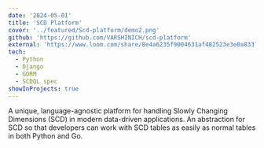 ```yaml
---
date: '2024-05-01'
title: 'SCD Platform'
cover: '../featured/Scd-platform/demo2.png'
github: 'https://github.com/VARSHINICH/scd-platform'
external: 'https://www.loom.com/share/8e4a6235f9004631af482523e3e0a833?sid=9b988016-641e-4cc0-91f2-a8a8ba89a6f5'
tech:
  - Python
  - Django
  - GORM
  - SCDQL spec
showInProjects: true
---
```


A unique, language-agnostic platform for handling Slowly Changing Dimensions (SCD) in modern data-driven applications. An abstraction for SCD so that developers can work with SCD tables as easily as normal tables in both Python and Go.

